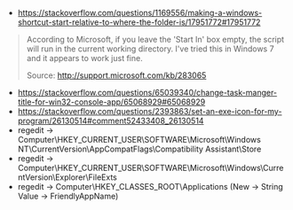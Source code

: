 * https://stackoverflow.com/questions/1169556/making-a-windows-shortcut-start-relative-to-where-the-folder-is/17951772#17951772
> According to Microsoft, if you leave the 'Start In' box empty, the script will run in the current working directory. I've tried this in Windows 7 and it appears to work just fine.
>
> Source: http://support.microsoft.com/kb/283065
* https://stackoverflow.com/questions/65039340/change-task-manger-title-for-win32-console-app/65068929#65068929
* https://stackoverflow.com/questions/2393863/set-an-exe-icon-for-my-program/26130514#comment52433408_26130514
* regedit -> Computer\HKEY_CURRENT_USER\SOFTWARE\Microsoft\Windows NT\CurrentVersion\AppCompatFlags\Compatibility Assistant\Store
* regedit -> Computer\HKEY_CURRENT_USER\SOFTWARE\Microsoft\Windows\CurrentVersion\Explorer\FileExts
* regedit -> Computer\HKEY_CLASSES_ROOT\Applications (New -> String Value -> FriendlyAppName)
